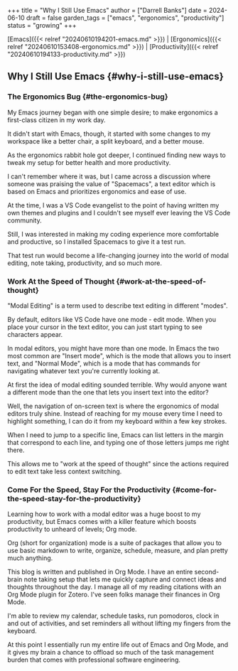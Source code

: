 +++
title = "Why I Still Use Emacs"
author = ["Darrell Banks"]
date = 2024-06-10
draft = false
garden_tags = ["emacs", "ergonomics", "productivity"]
status = "growing"
+++

[Emacs]({{< relref "20240610194201-emacs.md" >}}) | [Ergonomics]({{< relref "20240610153408-ergonomics.md" >}})  | [Productivity]({{< relref "20240610194133-productivity.md" >}})


## Why I Still Use Emacs {#why-i-still-use-emacs}


### The Ergonomics Bug {#the-ergonomics-bug}

My Emacs journey began with one simple desire; to make ergonomics a first-class
citizen in my work day.

It didn't start with Emacs, though, it started with some changes to my workspace
like a better chair, a split keyboard, and a better mouse.

As the ergonomics rabbit hole got deeper, I continued finding new ways to tweak
my setup for better health and more productivity.

I can't remember where it was, but I came across a discussion where someone was
praising the value of "Spacemacs", a text editor which is based on Emacs
and prioritizes ergonomics and ease of use.

At the time, I was a VS Code evangelist to the point of having written my own
themes and plugins and I couldn't see myself ever leaving the VS Code community.

Still, I was interested in making my coding experience more comfortable and productive,
so I installed Spacemacs to give it a test run.

That test run would become a life-changing journey into the world of modal editing,
note taking, productivity, and so much more.


### Work At the Speed of Thought {#work-at-the-speed-of-thought}

"Modal Editing" is a term used to describe text editing in different "modes".

By default, editors like VS Code have one mode - edit mode. When you place your cursor
in the text editor, you can just start typing to see characters appear.

In modal editors, you might have more than one mode. In Emacs the two most common are "Insert mode",
which is the mode that allows you to insert text, and "Normal Mode", which is a mode that has commands
for navigating whatever text you're currently looking at.

At first the idea of modal editing sounded terrible. Why would anyone want a different mode
than the one that lets you insert text into the editor?

Well, the navigation of on-screen text is where the ergonomics of modal editors truly shine. Instead of reaching
for my mouse every time I need to highlight something, I can do it from my keyboard within a few key strokes.

When I need to jump to a specific line, Emacs can list letters in the margin that correspond to each line,
and typing one of those letters jumps me right there.

This allows me to "work at the speed of thought" since the actions required to edit text take less context
switching.


### Come For the Speed, Stay For the Productivity {#come-for-the-speed-stay-for-the-productivity}

Learning how to work with a modal editor was a huge boost to my productivity, but Emacs comes with
a killer feature which boosts productivity to unheard of levels; Org mode.

Org (short for organization) mode is a suite of packages that allow you to use basic markdown to write, organize,
schedule, measure, and plan pretty much anything.

This blog is written and published in Org Mode. I have an entire second-brain note taking setup that lets me
quickly capture and connect ideas and thoughts throughout the day. I manage all of my reading citations with
an Org Mode plugin for Zotero. I've seen folks manage their finances in Org Mode.

I'm able to review my calendar, schedule tasks, run pomodoros, clock in and out of activities, and set reminders
all without lifting my fingers from the keyboard.

At this point I essentially run my entire life out of Emacs and Org Mode, and it gives my brain a chance to offload
so much of the task management burden that comes with professional software engineering.

